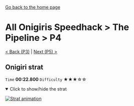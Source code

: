 [Go back to the home page](https://github.com/Doublevil/scbspeedrun)

# All Onigiris Speedhack > The Pipeline > P4

[< Back (P3)](https://github.com/Doublevil/scbspeedrun/blob/main/levels/arb_sh/P/P3.md) | [Next (P5) >](https://github.com/Doublevil/scbspeedrun/blob/main/levels/arb_sh/P/P5.md)

## Onigiri strat

`Time` **00:22.800** `Difficulty` ★★★☆☆
<details open>
  <summary>Click to show/hide the strat</summary>

  [![Strat animation](https://github.com/Doublevil/scbspeedrun/blob/main/media/levels/P/P4_OnigiriStrat.webp)](https://github.com/Doublevil/scbspeedrun/blob/main/media/levels/P/P4_OnigiriStrat.mp4?raw=true)
</details>
